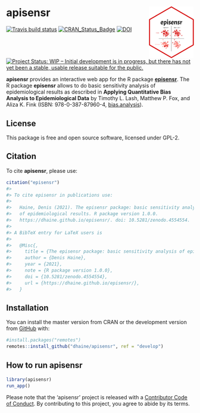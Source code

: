 
<!-- README.md is generated from README.Rmd. Please edit that file -->

# apisensr <img src="man/figures/logo.png" align="right" width=120 />

<!-- badges: start -->

[![Travis build
status](https://travis-ci.org/dhaine/apisensr.svg?branch=master)](https://travis-ci.org/dhaine/apisensr)
[![CRAN\_Status\_Badge](http://www.r-pkg.org/badges/version/apisensr)](https://cran.r-project.org/package=apisensr)
[![DOI](https://zenodo.org/badge/XXXXXXX.svg)](https://doi.org/10.XXXX/zenodo.XXXXXX)
[![Project Status: WIP – Initial development is in progress, but there
has not yet been a stable, usable release suitable for the
public.](https://www.repostatus.org/badges/latest/wip.svg)](https://www.repostatus.org/#wip)

<!-- badges: end -->

**apisensr** provides an interactive web app for the R package
[**episensr**](https://cran.r-project.org/package=episensr). The R
package **episensr** allows to do basic sensitivity analysis of
epidemiological results as described in **Applying Quantitative Bias
Analysis to Epidemiological Data** by Timothy L. Lash, Matthew P. Fox,
and Aliza K. Fink (ISBN: 978-0-387-87960-4,
[bias.analysis](https://sites.google.com/site/biasanalysis/)).

## License

This package is free and open source software, licensed under GPL-2.

## Citation

To cite **apisensr**, please use:

``` r
citation("episensr")
#> 
#> To cite episensr in publications use:
#> 
#>   Haine, Denis (2021). The episensr package: basic sensitivity analysis
#>   of epidemiological results. R package version 1.0.0.
#>   https://dhaine.github.io/episensr/. doi: 10.5281/zenodo.4554554.
#> 
#> A BibTeX entry for LaTeX users is
#> 
#>   @Misc{,
#>     title = {The episensr package: basic sensitivity analysis of epidemiological results},
#>     author = {Denis Haine},
#>     year = {2021},
#>     note = {R package version 1.0.0},
#>     doi = {10.5281/zenodo.4554554},
#>     url = {https://dhaine.github.io/episensr/},
#>   }
```

## Installation

You can install the master version from CRAN or the development version
from [GitHub](https://github.com/dhaine/apisensr) with:

``` r
#install.packages("remotes")
remotes::install_github("dhaine/apisensr", ref = "develop")
```

## How to run apisensr

``` r
library(apisensr)
run_app()
```

Please note that the ‘apisensr’ project is released with a [Contributor
Code of Conduct](CODE_OF_CONDUCT.md). By contributing to this project,
you agree to abide by its terms.
